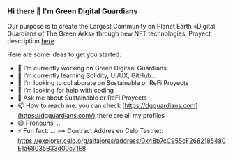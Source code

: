 ### Hi there 👋 I'm Green Digital Guardians
Our purpose is to create the Largest Community on Planet Earth «Digital Guardians of The Green Arks» through new NFT technologies.
Proyect description [here](https://github.com/dgguardians/DGGuardians/blob/main/Proyect%20Description.md)


Here are some ideas to get you started:


- 🔭 I’m currently working on Green Digitaal Guardians
- 🌱 I’m currently learning Solidity, UI/UX, GitHub...
- 👯 I’m looking to collaborate on Sustainable or ReFi Proyects 
- 🤔 I’m looking for help with coding
- 💬 Ask me about Sustainable or ReFi Proyects 
- 📫 How to reach me: you can check [https://dgguardians.com](https://dgguardians.com/) there are all my profiles
- 😄 Pronouns: ...
- ⚡ Fun fact: ...
-->
Contract Addres en Celo Testnet: https://explorer.celo.org/alfajores/address/0x48b7cC955cF2682185480E1a68035B33d00c71E8
